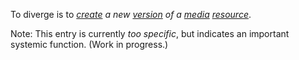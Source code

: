To diverge is to *[create](https://github.com/gcassel/Modular-Organization-Terminology/blob/master/terms/create.md) a new [version](https://github.com/gcassel/Modular-Organization-Terminology/blob/master/terms/version.md) of a [media](https://github.com/gcassel/Modular-Organization-Terminology/blob/master/terms/media.md) [resource](https://github.com/gcassel/Modular-Organization-Terminology/blob/master/terms/resource.md)*.

Note:  This entry is currently *too specific*, but indicates an important systemic function.   (Work in progress.)
